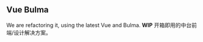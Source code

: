 Vue Bulma
---------

We are refactoring it, using the latest Vue and Bulma. **WIP**
开箱即用的中台前端/设计解决方案。
